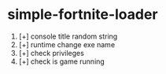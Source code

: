 # simple-fortnite-loader
1. [+] console title random string
2. [+] runtime change exe name
3. [+] check privileges
4. [+] check is game running
